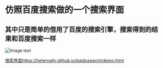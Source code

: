 # 仿照百度搜索做的一个搜索界面
## 其中只是简单的借用了百度的搜索引擎，搜索得到的结果和百度搜索一样
![Image text](http://c.hiphotos.baidu.com/image/h%3D200/sign=43bce27e85025aafcc3279cbcbecab8d/562c11dfa9ec8a13f188f35ef003918fa1ecc0fa.jpg)

[搜索界面](https://heternally.github.io/baidusearch/demo.html)https://heternally.github.io/baidusearch/demo.html
